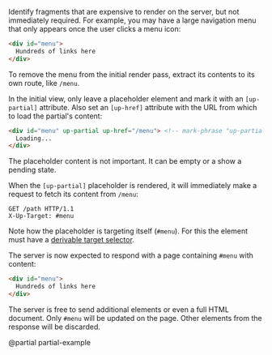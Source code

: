Identify fragments that are expensive to render on the server, but not immediately required.
For example, you may have a large navigation menu that only appears once the user clicks a menu icon:

```html
<div id="menu">
  Hundreds of links here
</div>
```

To remove the menu from the initial render pass, extract its contents to its own route, like `/menu`. 

In the initial view, only leave a placeholder element and mark it with an `[up-partial]` attribute.
Also set an `[up-href]` attribute with the URL from which to load the partial's content:

```html
<div id="menu" up-partial up-href="/menu"> <!-- mark-phrase "up-partial" -->
  Loading...  
</div>
```

The placeholder content is not important. It can be empty or a show a pending state.

When the `[up-partial]` placeholder is rendered, it will immediately make a request to fetch
its content from `/menu`:

```
GET /path HTTP/1.1
X-Up-Target: #menu
```

Note how the placeholder is targeting itself (`#menu`).
For this the element must have a [derivable target selector](/target-derivation).

The server is now expected to respond with a page containing `#menu` with content:

```html
<div id="menu">
  Hundreds of links here
</div>
```

The server is free to send additional elements or even a full HTML document.
Only `#menu` will be updated on the page. Other elements from the response will be discarded.


@partial partial-example

